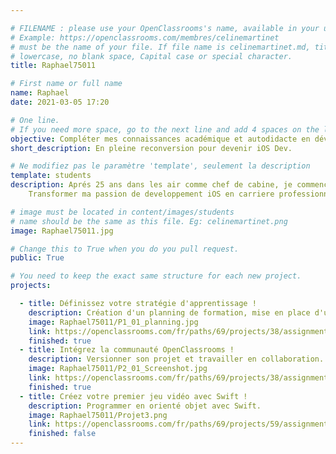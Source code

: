 ```yaml
---

# FILENAME : please use your OpenClassrooms's name, available in your url.
# Example: https://openclassrooms.com/membres/celinemartinet
# must be the name of your file. If file name is celinemartinet.md, title is celinemartinet.
# lowercase, no blank space, Capital case or special character.
title: Raphael75011

# First name or full name
name: Raphael
date: 2021-03-05 17:20

# One line.
# If you need more space, go to the next line and add 4 spaces on the left, as in 'description'.
objective: Compléter mes connaissances académique et autodidacte en développement iOS.
short_description: En pleine reconversion pour devenir iOS Dev.

# Ne modifiez pas le paramètre 'template', seulement la description
template: students
description: Aprés 25 ans dans les air comme chef de cabine, je commence un nouveau chapitre. 
    Transformer ma passion de developpement iOS en carriere professionnelle.

# image must be located in content/images/students
# name should be the same as this file. Eg: celinemartinet.png
image: Raphael75011.jpg

# Change this to True when you do you pull request.
public: True

# You need to keep the exact same structure for each new project.
projects:

  - title: Définissez votre stratégie d'apprentissage !
    description: Création d'un planning de formation, mise en place d'une stratégie d'apprentissage.
    image: Raphael75011/P1_01_planning.jpg
    link: https://openclassrooms.com/fr/paths/69/projects/38/assignment
    finished: true
  - title: Intégrez la communauté OpenClassrooms !
    description: Versionner son projet et travailler en collaboration.
    image: Raphael75011/P2_01_Screenshot.jpg
    link: https://openclassrooms.com/fr/paths/69/projects/38/assignment
    finished: true
  - title: Créez votre premier jeu vidéo avec Swift !
    description: Programmer en orienté objet avec Swift.
    image: Raphael75011/Projet3.png
    link: https://openclassrooms.com/fr/paths/69/projects/59/assignment
    finished: false 
---
```

